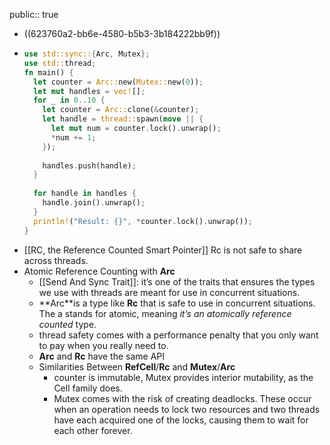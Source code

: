 public:: true

- ((623760a2-bb6e-4580-b5b3-3b184222bb9f))
- ```rust
  use std::sync::{Arc, Mutex};
  use std::thread;
  fn main() {
    let counter = Arc::new(Mutex::new(0));
    let mut handles = vec![];
    for _ in 0..10 {
      let counter = Arc::clone(&counter);
      let handle = thread::spawn(move || {
        let mut num = counter.lock().unwrap();
        *num += 1;        
      });        
      
      handles.push(handle); 
    }
    
    for handle in handles {
      handle.join().unwrap();
    }
    println!("Result: {}", *counter.lock().unwrap());
  }
  ```
- [[RC<T>, the Reference Counted Smart Pointer]] Rc<T> is not safe to share across threads.
- Atomic Reference Counting with **Arc<T>**
	- [[Send And Sync Trait]]: it’s one of the traits that ensures the types we use with threads are meant for use in concurrent situations.
	- **Arc<T>**is a type like **Rc<T>** that is safe to use in concurrent situations. The a stands for atomic, meaning _it’s an atomically reference counted_ type.
	- thread safety comes with a performance penalty that you only want to pay when you really need to.
	- **Arc<T>** and **Rc<T>** have the same API
	- Similarities Between **RefCell<T>**/**Rc<T>** and  **Mutex<T>**/**Arc<T>**
		- counter is immutable, Mutex<T> provides interior mutability, as the Cell family does.
		- Mutex<T> comes with the risk of creating deadlocks. These occur when an operation needs to lock two resources and two threads have each acquired one of the locks, causing them to wait for each other forever.